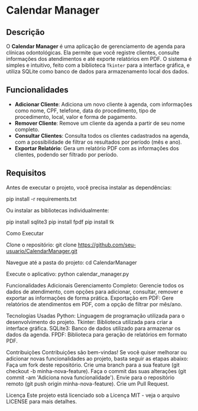 # Calendar Manager

## Descrição

O **Calendar Manager** é uma aplicação de gerenciamento de agenda para clínicas odontológicas. Ela permite que você registre clientes, consulte informações dos atendimentos e até exporte relatórios em PDF. O sistema é simples e intuitivo, feito com a biblioteca `Tkinter` para a interface gráfica, e utiliza SQLite como banco de dados para armazenamento local dos dados.

## Funcionalidades

- **Adicionar Cliente**: Adiciona um novo cliente à agenda, com informações como nome, CPF, telefone, data do procedimento, tipo de procedimento, local, valor e forma de pagamento.
- **Remover Cliente**: Remove um cliente da agenda a partir de seu nome completo.
- **Consultar Clientes**: Consulta todos os clientes cadastrados na agenda, com a possibilidade de filtrar os resultados por período (mês e ano).
- **Exportar Relatório**: Gera um relatório PDF com as informações dos clientes, podendo ser filtrado por período.

## Requisitos

Antes de executar o projeto, você precisa instalar as dependências:

pip install -r requirements.txt

Ou instalar as bibliotecas individualmente:

pip install sqlite3
pip install fpdf
pip install tk

Como Executar

Clone o repositório:
git clone https://github.com/seu-usuario/CalendarManager.git

Navegue até a pasta do projeto:
cd CalendarManager

Execute o aplicativo:
python calendar_manager.py

Funcionalidades Adicionais
Gerenciamento Completo: Gerencie todos os dados de atendimento, com opções para adicionar, consultar, remover e exportar as informações de forma prática.
Exportação em PDF: Gere relatórios de atendimentos em PDF, com a opção de filtrar por mês/ano.

Tecnologias Usadas
Python: Linguagem de programação utilizada para o desenvolvimento do projeto.
Tkinter: Biblioteca utilizada para criar a interface gráfica.
SQLite3: Banco de dados utilizado para armazenar os dados da agenda.
FPDF: Biblioteca para geração de relatórios em formato PDF.

Contribuições
Contribuições são bem-vindas! Se você quiser melhorar ou adicionar novas funcionalidades ao projeto, basta seguir as etapas abaixo:
Faça um fork deste repositório.
Crie uma branch para a sua feature (git checkout -b minha-nova-feature).
Faça o commit das suas alterações (git commit -am 'Adiciona nova funcionalidade').
Envie para o repositório remoto (git push origin minha-nova-feature).
Crie um Pull Request.

Licença
Este projeto está licenciado sob a Licença MIT - veja o arquivo LICENSE para mais detalhes.
